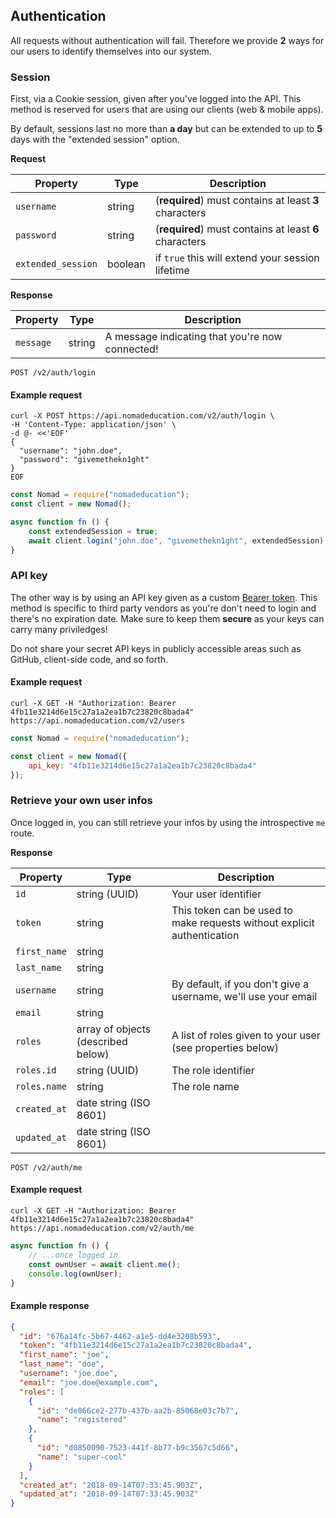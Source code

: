 ## Authentication

All requests without authentication will fail. Therefore we provide **2** ways for our users to identify themselves into our system.

### Session

First, via a Cookie session, given after you've logged into the API. This method is reserved for users that are using our clients (web & mobile apps).

By default, sessions last no more than **a day** but can be extended to up to **5** days with the "extended session" option.

**Request**

Property | Type | Description
---|---|---
`username` | string | (**required**) must contains at least **3** characters
`password` | string | (**required**) must contains at least **6** characters
`extended_session` | boolean | if `true` this will extend your session lifetime

**Response**

Property | Type | Description
---|---|---
`message` | string | A message indicating that you're now connected!

```endpoint
POST /v2/auth/login
```

#### Example request

```curl
curl -X POST https://api.nomadeducation.com/v2/auth/login \
-H 'Content-Type: application/json' \
-d @- <<'EOF'
{
  "username": "john.doe",
  "password": "givemethekn1ght"
}
EOF
```

```javascript
const Nomad = require("nomadeducation");
const client = new Nomad();

async function fn () {
    const extendedSession = true;
    await client.login("john.doe", "givemethekn1ght", extendedSession);
}
```

### API key

The other way is by using an API key given as a custom [Bearer token](https://developer.mozilla.org/en-US/docs/Web/HTTP/Authentication#Authentication_schemes). This method is specific to third party vendors as you're don't need to login and there's no expiration date. Make sure to keep them **secure** as your keys can carry many priviledges!

Do not share your secret API keys in publicly accessible areas such as GitHub, client-side code, and so forth.

#### Example request

```curl
curl -X GET -H "Authorization: Bearer 4fb11e3214d6e15c27a1a2ea1b7c23820c8bada4" https://api.nomadeducation.com/v2/users
```

```javascript
const Nomad = require("nomadeducation");

const client = new Nomad({
    api_key: "4fb11e3214d6e15c27a1a2ea1b7c23820c8bada4"
});
```

### Retrieve your own user infos

Once logged in, you can still retrieve your infos by using the introspective `me` route.

**Response**

Property | Type | Description
---|---|---
`id` | string (UUID) | Your user identifier
`token` | string | This token can be used to make requests without explicit authentication
`first_name` | string |
`last_name` | string |
`username` | string | By default, if you don't give a username, we'll use your email
`email` | string |
`roles` | array of objects (described below) | A list of roles given to your user (see properties below)
`roles.id` | string (UUID) | The role identifier
`roles.name` | string | The role name
`created_at` | date string (ISO 8601) |
`updated_at` | date string (ISO 8601) |

```endpoint
POST /v2/auth/me
```

#### Example request

```curl
curl -X GET -H "Authorization: Bearer 4fb11e3214d6e15c27a1a2ea1b7c23820c8bada4" https://api.nomadeducation.com/v2/auth/me
```

```javascript
async function fn () {
    // ...once logged in
    const ownUser = await client.me();
    console.log(ownUser);
}
```

#### Example response

```json
{
  "id": "676a14fc-5b67-4462-a1e5-dd4e3208b593",
  "token": "4fb11e3214d6e15c27a1a2ea1b7c23820c8bada4",
  "first_name": "joe",
  "last_name": "doe",
  "username": "joe.doe",
  "email": "joe.doe@example.com",
  "roles": [
    {
      "id": "de866ce2-277b-437b-aa2b-85068e03c7b7",
      "name": "registered"
    },
    {
      "id": "d0850090-7523-441f-8b77-b9c3567c5d66",
      "name": "super-cool"
    }
  ],
  "created_at": "2018-09-14T07:33:45.903Z",
  "updated_at": "2018-09-14T07:33:45.903Z"
}
```
